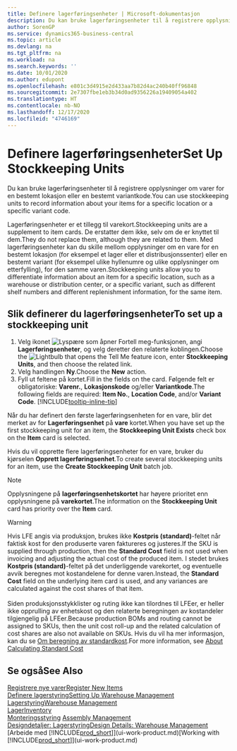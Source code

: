 ```yaml
---
title: Definere lagerføringsenheter | Microsoft-dokumentasjon
description: Du kan bruke lagerføringsenheter til å registrere opplysninger om varer for en bestemt lokasjon eller en bestemt variantkode.
author: SorenGP
ms.service: dynamics365-business-central
ms.topic: article
ms.devlang: na
ms.tgt_pltfrm: na
ms.workload: na
ms.search.keywords: ''
ms.date: 10/01/2020
ms.author: edupont
ms.openlocfilehash: e801c3d4915e2d433aa7b82d4ac240b40ff96848
ms.sourcegitcommit: 2e7307fbe1eb3b34d0ad9356226a19409054a402
ms.translationtype: HT
ms.contentlocale: nb-NO
ms.lasthandoff: 12/17/2020
ms.locfileid: "4746169"
---
```

# <a name="set-up-stockkeeping-units"></a><span data-ttu-id="8a120-103">Definere lagerføringsenheter</span><span class="sxs-lookup"><span data-stu-id="8a120-103">Set Up Stockkeeping Units</span></span>
<span data-ttu-id="8a120-104">Du kan bruke lagerføringsenheter til å registrere opplysninger om varer for en bestemt lokasjon eller en bestemt variantkode.</span><span class="sxs-lookup"><span data-stu-id="8a120-104">You can use stockkeeping units to record information about your items for a specific location or a specific variant code.</span></span>  

 <span data-ttu-id="8a120-105">Lagerføringsenheter er et tillegg til varekort.</span><span class="sxs-lookup"><span data-stu-id="8a120-105">Stockkeeping units are a supplement to item cards.</span></span> <span data-ttu-id="8a120-106">De erstatter dem ikke, selv om de er knyttet til dem.</span><span class="sxs-lookup"><span data-stu-id="8a120-106">They do not replace them, although they are related to them.</span></span> <span data-ttu-id="8a120-107">Med lagerføringsenheter kan du skille mellom opplysninger om en vare for en bestemt lokasjon (for eksempel et lager eller et distribusjonssenter) eller en bestemt variant (for eksempel ulike hyllenumre og ulike opplysninger om etterfylling), for den samme varen.</span><span class="sxs-lookup"><span data-stu-id="8a120-107">Stockkeeping units allow you to differentiate information about an item for a specific location, such as a warehouse or distribution center, or a specific variant, such as different shelf numbers and different replenishment information, for the same item.</span></span>  

## <a name="to-set-up-a-stockkeeping-unit"></a><span data-ttu-id="8a120-108">Slik definerer du lagerføringsenheter</span><span class="sxs-lookup"><span data-stu-id="8a120-108">To set up a stockkeeping unit</span></span>  

1.  <span data-ttu-id="8a120-109">Velg ikonet ![Lyspære som åpner Fortell meg-funksjonen](media/ui-search/search_small.png "Fortell hva du vil gjøre"), angi **Lagerføringsenheter**, og velg deretter den relaterte koblingen.</span><span class="sxs-lookup"><span data-stu-id="8a120-109">Choose the ![Lightbulb that opens the Tell Me feature](media/ui-search/search_small.png "Tell me what you want to do") icon, enter **Stockkeeping Units**, and then choose the related link.</span></span>  
2.  <span data-ttu-id="8a120-110">Velg handlingen **Ny**.</span><span class="sxs-lookup"><span data-stu-id="8a120-110">Choose the **New** action.</span></span>  
3.  <span data-ttu-id="8a120-111">Fyll ut feltene på kortet.</span><span class="sxs-lookup"><span data-stu-id="8a120-111">Fill in the fields on the card.</span></span> <span data-ttu-id="8a120-112">Følgende felt er obligatoriske: **Varenr.**, **Lokasjonskode** og/eller **Variantkode**.</span><span class="sxs-lookup"><span data-stu-id="8a120-112">The following fields are required: **Item No.**, **Location Code**, and/or **Variant Code**.</span></span> [!INCLUDE[tooltip-inline-tip](includes/tooltip-inline-tip_md.md)]  

<span data-ttu-id="8a120-113">Når du har definert den første lagerføringsenheten for en vare, blir det merket av for **Lagerføringsenhet** på **vare** kortet.</span><span class="sxs-lookup"><span data-stu-id="8a120-113">When you have set up the first stockkeeping unit for an item, the **Stockkeeping Unit Exists** check box on the **Item** card is selected.</span></span>  

<span data-ttu-id="8a120-114">Hvis du vil opprette flere lagerføringsenheter for en vare, bruker du kjørselen **Opprett lagerføringsenhet**.</span><span class="sxs-lookup"><span data-stu-id="8a120-114">To create several stockkeeping units for an item, use the **Create Stockkeeping Unit** batch job.</span></span>  

> [!NOTE]  
>  <span data-ttu-id="8a120-115">Opplysningene på **lagerføringsenhetskortet** har høyere prioritet enn opplysningene på **varekortet**.</span><span class="sxs-lookup"><span data-stu-id="8a120-115">The information on the **Stockkeeping Unit** card has priority over the **Item** card.</span></span>

> [!Warning]
> <span data-ttu-id="8a120-116">Hvis LFE angis via produksjon, brukes ikke **Kostpris (standard)**-feltet når faktisk kost for den produserte varen faktureres og justeres.</span><span class="sxs-lookup"><span data-stu-id="8a120-116">If the SKU is supplied through production, then the **Standard Cost** field is not used when invoicing and adjusting the actual cost of the produced item.</span></span> <span data-ttu-id="8a120-117">I stedet brukes **Kostpris (standard)**-feltet på det underliggende varekortet, og eventuelle avvik beregnes mot kostandelene for denne varen.</span><span class="sxs-lookup"><span data-stu-id="8a120-117">Instead, the **Standard Cost** field on the underlying item card is used, and any variances are calculated against the cost shares of that item.</span></span><br /><br />
> <span data-ttu-id="8a120-118">Siden produksjonsstykklister og ruting ikke kan tilordnes til LFEer, er heller ikke opprulling av enhetskost og den relaterte beregningen av kostandeler tilgjengelig på LFEer.</span><span class="sxs-lookup"><span data-stu-id="8a120-118">Because production BOMs and routing cannot be assigned to SKUs, then the unit cost roll-up and the related calculation of cost shares are also not available on SKUs.</span></span> <span data-ttu-id="8a120-119">Hvis du vil ha mer informasjon, kan du se [Om beregning av standardkost](finance-about-calculating-standard-cost.md).</span><span class="sxs-lookup"><span data-stu-id="8a120-119">For more information, see [About Calculating Standard Cost](finance-about-calculating-standard-cost.md)</span></span>

## <a name="see-also"></a><span data-ttu-id="8a120-120">Se også</span><span class="sxs-lookup"><span data-stu-id="8a120-120">See Also</span></span>  
[<span data-ttu-id="8a120-121">Registrere nye varer</span><span class="sxs-lookup"><span data-stu-id="8a120-121">Register New Items</span></span>](inventory-how-register-new-items.md)  
[<span data-ttu-id="8a120-122">Definere lagerstyring</span><span class="sxs-lookup"><span data-stu-id="8a120-122">Setting Up Warehouse Management</span></span>](warehouse-setup-warehouse.md)  
[<span data-ttu-id="8a120-123">Lagerstyring</span><span class="sxs-lookup"><span data-stu-id="8a120-123">Warehouse Management</span></span>](warehouse-manage-warehouse.md)  
[<span data-ttu-id="8a120-124">Lager</span><span class="sxs-lookup"><span data-stu-id="8a120-124">Inventory</span></span>](inventory-manage-inventory.md)  
<span data-ttu-id="8a120-125">[Monteringsstyring](assembly-assemble-items.md)  </span><span class="sxs-lookup"><span data-stu-id="8a120-125">[Assembly Management](assembly-assemble-items.md)  </span></span>  
[<span data-ttu-id="8a120-126">Designdetaljer: Lagerstyring</span><span class="sxs-lookup"><span data-stu-id="8a120-126">Design Details: Warehouse Management</span></span>](design-details-warehouse-management.md)  
<span data-ttu-id="8a120-127">[Arbeide med [!INCLUDE[prod_short](includes/prod_short.md)]](ui-work-product.md)</span><span class="sxs-lookup"><span data-stu-id="8a120-127">[Working with [!INCLUDE[prod_short](includes/prod_short.md)]](ui-work-product.md)</span></span>  
